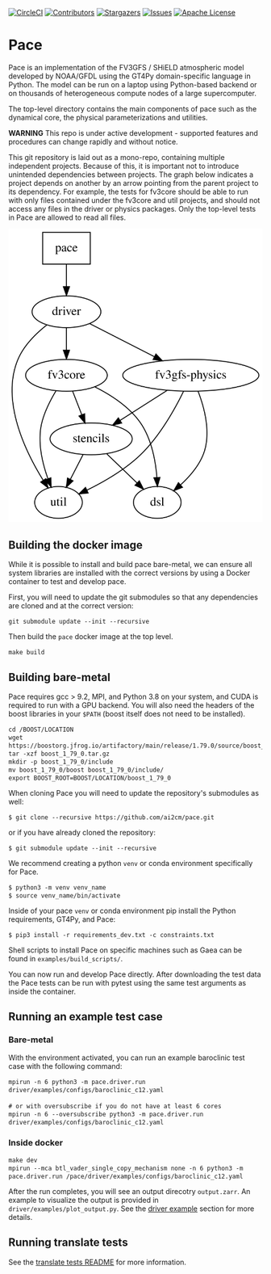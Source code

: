 [![CircleCI][circleci-shield]][circleci-url]
[![Contributors][contributors-shield]][contributors-url]
[![Stargazers][stars-shield]][stars-url]
[![Issues][issues-shield]][issues-url]
[![Apache License][license-shield]][license-url]

# Pace

Pace is an implementation of the FV3GFS / SHiELD atmospheric model developed by NOAA/GFDL using the GT4Py domain-specific language in Python. The model can be run on a laptop using Python-based backend or on thousands of heterogeneous compute nodes of a large supercomputer.

The top-level directory contains the main components of pace such as the dynamical core, the physical parameterizations and utilities.

**WARNING** This repo is under active development - supported features and procedures can change rapidly and without notice.

This git repository is laid out as a mono-repo, containing multiple independent projects. Because of this, it is important not to introduce unintended dependencies between projects. The graph below indicates a project depends on another by an arrow pointing from the parent project to its dependency. For example, the tests for fv3core should be able to run with only files contained under the fv3core and util projects, and should not access any files in the driver or physics packages. Only the top-level tests in Pace are allowed to read all files.

![Graph of interdependencies of Pace modules, generated from dependences.dot](./dependencies.svg)

## Building the docker image

While it is possible to install and build pace bare-metal, we can ensure all system libraries are installed with the correct versions by using a Docker container to test and develop pace.

First, you will need to update the git submodules so that any dependencies are cloned and at the correct version:
```shell
git submodule update --init --recursive
```

Then build the `pace` docker image at the top level.
```shell
make build
```

## Building bare-metal

Pace requires gcc > 9.2, MPI, and Python 3.8 on your system, and CUDA is required to run with a GPU backend. You will also need the headers of the boost libraries in your `$PATH` (boost itself does not need to be installed).

```shell
cd /BOOST/LOCATION
wget https://boostorg.jfrog.io/artifactory/main/release/1.79.0/source/boost_1_79_0.tar.gz
tar -xzf boost_1_79_0.tar.gz
mkdir -p boost_1_79_0/include
mv boost_1_79_0/boost boost_1_79_0/include/
export BOOST_ROOT=BOOST/LOCATION/boost_1_79_0
```

When cloning Pace you will need to update the repository's submodules as well:
```shell
$ git clone --recursive https://github.com/ai2cm/pace.git
```
or if you have already cloned the repository:
```
$ git submodule update --init --recursive
```

We recommend creating a python `venv` or conda environment specifically for Pace.

```shell
$ python3 -m venv venv_name
$ source venv_name/bin/activate
```

Inside of your pace `venv` or conda environment pip install the Python requirements, GT4Py, and Pace:
```shell
$ pip3 install -r requirements_dev.txt -c constraints.txt
```

Shell scripts to install Pace on specific machines such as Gaea can be found in `examples/build_scripts/`.

You can now run and develop Pace directly. After downloading the test data the Pace tests can be run with pytest using the same test arguments as inside the container.

## Running an example test case

### Bare-metal
With the environment activated, you can run an example baroclinic test case with the following command:
```shell
mpirun -n 6 python3 -m pace.driver.run driver/examples/configs/baroclinic_c12.yaml

# or with oversubscribe if you do not have at least 6 cores
mpirun -n 6 --oversubscribe python3 -m pace.driver.run driver/examples/configs/baroclinic_c12.yaml
```

### Inside docker
```shell
make dev
mpirun --mca btl_vader_single_copy_mechanism none -n 6 python3 -m pace.driver.run /pace/driver/examples/configs/baroclinic_c12.yaml
```

After the run completes, you will see an output direcotry `output.zarr`. An example to visualize the output is provided in `driver/examples/plot_output.py`. See the [driver example](driver/examples/README.md) section for more details.

## Running translate tests

See the [translate tests README](stencils/pace/stencils/testing/README.md) for more information.

[circleci-shield]: https://dl.circleci.com/status-badge/img/gh/ai2cm/pace/tree/main.svg?style=svg
[circleci-url]: https://dl.circleci.com/status-badge/redirect/gh/ai2cm/pace/tree/main
[contributors-shield]: https://img.shields.io/github/contributors/ai2cm/pace.svg
[contributors-url]: https://github.com/ai2cm/pace/graphs/contributors
[stars-shield]: https://img.shields.io/github/stars/ai2cm/pace.svg
[stars-url]: https://github.com/ai2cm/pace/stargazers
[issues-shield]: https://img.shields.io/github/issues/ai2cm/pace.svg
[issues-url]: https://github.com/ai2cm/pace/issues
[license-shield]: https://img.shields.io/github/license/ai2cm/pace.svg
[license-url]: https://github.com/ai2cm/pace/blob/main/LICENSE
